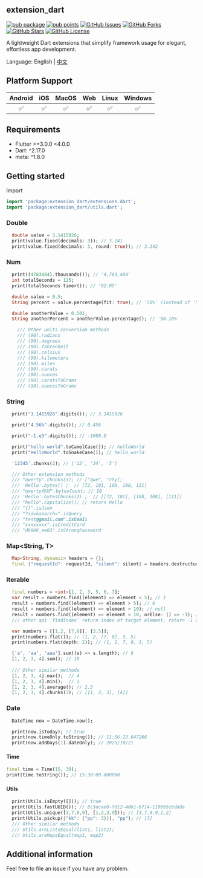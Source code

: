 
## extension_dart
[![pub package](https://img.shields.io/pub/v/extension_dart.svg)](https://pub.dev/packages/extension_dart)
[![pub points](https://img.shields.io/pub/points/extension_dart?color=2E8B57&label=pub%20points)](https://pub.dev/packages/extension_dart/score)
[![GitHub Issues](https://img.shields.io/github/issues/leo1394/extension_dart.svg?branch=master)](https://github.com/leo1394/extension_dart/issues)
[![GitHub Forks](https://img.shields.io/github/forks/leo1394/extension_dart.svg?branch=master)](https://github.com/leo1394/extension_dart/network)
[![GitHub Stars](https://img.shields.io/github/stars/leo1394/extension_dart.svg?branch=master)](https://github.com/leo1394/extension_dart/stargazers)
[![GitHub License](https://img.shields.io/badge/license-MIT%20-blue.svg)](https://raw.githubusercontent.com/leo1394/extension_dart/master/LICENSE)

A lightweight Dart extensions that simplify framework usage for elegant, effortless app development.

Language: English | [中文](README-ZH.md)
## Platform Support

| Android | iOS | MacOS | Web | Linux | Windows |
| :-----: | :-: | :---: |:---:| :---: | :-----: |
|   ✅    | ✅  |  ✅   |  ✅  |  ✅   |   ✅    |

## Requirements

- Flutter >=3.0.0 <4.0.0
- Dart: ^2.17.0
- meta: ^1.8.0

## Getting started
Import
```dart
import 'package:extension_dart/extensions.dart';
import 'package:extension_dart/utils.dart';
``` 

### Double

```dart
  double value = 3.1415926;
  print(value.fixed(decimals: 3)); // 3.141
  print(value.fixed(decimals: 3, round: true)); // 3.142

```

### Num
```dart
  print((4783484).thousands()); // '4,783,484'
  int totalSeconds = 125;
  print(totalSeconds.timer()); // '02:05'

  double value = 0.5;
  String percent = value.percentage(fit: true); // '50%' (instead of '50.00%')

  double anotherValue = 0.501;
  String anotherPercent = anotherValue.percentage(); // '50.10%'

    /// Other units conversion methods
    /// (90).radians
    /// (90).degrees
    /// (90).fahrenheit
    /// (90).celsius
    /// (90).kilometers
    /// (90).miles
    /// (90).carats
    /// (90).ounces
    /// (90).caratsToGrams
    /// (90).ouncesToGrams

```

### String

```dart
  print("3.1415926".digits()); // 3.1415926

  print("4.56%".digits()); // 0.456

  print("-1.e3".digits()); // -1000.0

  print("hello world".toCamelCase()); // helloWorld
  print("HelloWorld".toSnakeCase()); // hello_world

  '12345'.chunks(2); // ['12', '34', '5']

  /// Other extension methods
  /// "qwerty".chunks(3); // ["qwe", "rty];
  /// 'Hello'.bytes() ;  // [72, 101, 108, 108, 111]
  /// "qwerty你好".bytesCount; // 10
  /// 'Hello'.bytesChunks(2) ;  // [[72, 101], [108, 108], [111]]
  /// "hello".capitalize(); // return Hello
  /// "{}".isJson 
  /// "?id=&search=".isQuery 
  /// "test@gmail.com".isEmail 
  /// "xxxxxxxx".isCreditCard 
  /// "dk9KK_ee83".isStrongPassword 
```

### Map<String, T>

```dart
  Map<String, dynamic> headers = {};
  final {"requestId": requestId, "silent": silent} = headers.destructure();

```

### Iterable

```dart
  final numbers = <int>[1, 2, 3, 5, 6, 7];
  var result = numbers.find((element) => element < 5); // 1
  result = numbers.find((element) => element > 5); // 6
  result = numbers.find((element) => element > 10); // null
  result = numbers.find((element) => element > 10, orElse: () => -1); // -1
  /// other api `findIndex` return index of target element, return -1 otherwise

  var numbers = [[1,2, [7,8]], [3,5]];
  print(numbers.flat()); // (1, 2, [7, 8], 3, 5)
  print(numbers.flat(depth: 2)); // (1, 2, 7, 8, 3, 5)

  ['a', 'aa', 'aaa'].sum((s) => s.length); // 6
  [1, 2, 3, 4].sum(); // 10
  
  /// Other similar methods
  [1, 2, 3, 4].max();  // 4
  [1, 2, 3, 4].min();  // 1
  [1, 2, 3, 4].average(); // 2.5
  [1, 2, 3, 4].chunks(3); // [[1, 2, 3], [4]]
```

### Date

```dart
  DateTime now = DateTime.now();

  print(now.isToday); // true
  print(now.timeOnly.toString()); // 11:56:23.647266
  print(now.addDays(1).dateOnly); // 2025/10/21
```

#### Time

```dart
final time = Time(15, 30);
print(time.toString()); // 15:30:00.000000

```

#### Utils

```dart
  print(Utils.isEmpty([])); // true
  print(Utils.fastUUID()); // 8c3acae0-fd12-4061-b714-119095c6ddda
  print(Utils.unique([3,7,8,9], [1,2,3,9])); // [3,7,8,9,1,2]
  print(Utils.pickup({"kk": {"pp": 3}}), "pp"); // [3]
  /// Other similar methods
  /// Utils.areListsEqual(list1, list2);
  /// Utils.areMapsEqual(map1, map2)
```


## Additional information
Feel free to file an issue if you have any problem.
